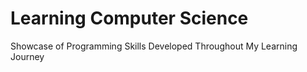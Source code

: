 # Learning Computer Science
Showcase of Programming Skills Developed Throughout My Learning Journey
